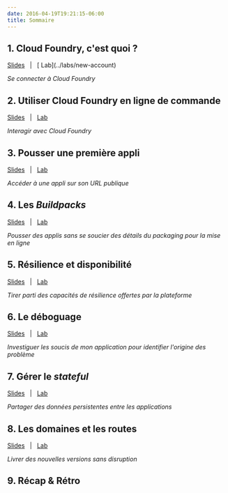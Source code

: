```yaml
---
date: 2016-04-19T19:21:15-06:00
title: Sommaire
---
```


## 1. Cloud Foundry, c'est quoi&nbsp;?

<a href="/slides/#/what-is-cf" target="_blank">
  <i class="fa fa-tv"></i> Slides</a> &nbsp; | &nbsp; [<i class="fa fa-flask"></i> Lab](../labs/new-account)

_Se connecter à Cloud Foundry_


## 2. Utiliser Cloud Foundry en ligne de commande

<a href="/slides/#/interacting" target="_blank"><i class="fa fa-tv"></i> Slides</a> &nbsp; | &nbsp; [<i class="fa fa-flask"></i> Lab](../labs/cli)

_Interagir avec Cloud Foundry_


## 3. Pousser une première appli

<a href="/slides/#/pushing" target="_blank"><i class="fa fa-tv"></i> Slides</a> &nbsp; | &nbsp; [<i class="fa fa-flask"></i> Lab](../labs/pushing)

_Accéder à une appli sur son URL publique_



## 4. Les _Buildpacks_

<a href="/slides/#/buildpacks" target="_blank"><i class="fa fa-tv"></i> Slides</a> &nbsp; | &nbsp; [<i class="fa fa-flask"></i> Lab](../labs/buildpacks)

_Pousser des applis sans se soucier des détails du packaging pour la mise en ligne_



## 5. Résilience et disponibilité

<a href="/slides/#/availability" target="_blank"><i class="fa fa-tv"></i> Slides</a> &nbsp; | &nbsp; [<i class="fa fa-flask"></i> Lab](../labs/availability)

_Tirer parti des capacités de résilience offertes par la plateforme_


## 6. Le déboguage

<a href="/slides/#/debugging" target="_blank"><i class="fa fa-tv"></i> Slides</a> &nbsp; | &nbsp; [<i class="fa fa-flask"></i> Lab](../labs/debugging)

_Investiguer les soucis de mon application pour identifier l'origine des problème_


## 7. Gérer le _stateful_

<a href="/slides/#/state" target="_blank"><i class="fa fa-tv"></i> Slides</a> &nbsp; | &nbsp; [<i class="fa fa-flask"></i> Lab](../labs/state)

_Partager des données persistentes entre les applications_



## 8. Les domaines et les routes

<a href="/slides/#/routes" target="_blank"><i class="fa fa-tv"></i> Slides</a> &nbsp; | &nbsp; [<i class="fa fa-flask"></i> Lab](../labs/routes)

_Livrer des nouvelles versions sans disruption_


## 9. Récap & Rétro
